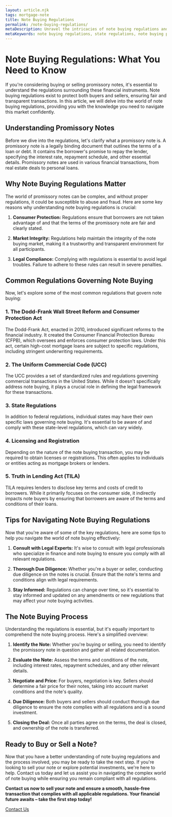 ```yaml
---
layout: article.njk
tags: mortgage-note
title: Note Buying Regulations
permalink: /note-buying-regulations/
metaDescription: Unravel the intricacies of note buying regulations and navigate this complex market with confidence. Discover key regulations, the note buying process, and expert tips to make informed decisions.
metaKeywords: note buying regulations, state regulations, note buying process, tips for navigating regulations
---
```


# Note Buying Regulations: What You Need to Know

If you're considering buying or selling promissory notes, it's essential to understand the regulations surrounding these financial instruments. Note buying regulations exist to protect both buyers and sellers, ensuring fair and transparent transactions. In this article, we will delve into the world of note buying regulations, providing you with the knowledge you need to navigate this market confidently.

## Understanding Promissory Notes

Before we dive into the regulations, let's clarify what a promissory note is. A promissory note is a legally binding document that outlines the terms of a loan or debt. It contains the borrower's promise to repay the lender, specifying the interest rate, repayment schedule, and other essential details. Promissory notes are used in various financial transactions, from real estate deals to personal loans.

## Why Note Buying Regulations Matter

The world of promissory notes can be complex, and without proper regulations, it could be susceptible to abuse and fraud. Here are some key reasons why understanding note buying regulations is crucial:

1. **Consumer Protection:** Regulations ensure that borrowers are not taken advantage of and that the terms of the promissory note are fair and clearly stated.

2. **Market Integrity:** Regulations help maintain the integrity of the note buying market, making it a trustworthy and transparent environment for all participants.

3. **Legal Compliance:** Complying with regulations is essential to avoid legal troubles. Failure to adhere to these rules can result in severe penalties.

## Common Regulations Governing Note Buying

Now, let's explore some of the most common regulations that govern note buying:

### 1. The Dodd-Frank Wall Street Reform and Consumer Protection Act

The Dodd-Frank Act, enacted in 2010, introduced significant reforms to the financial industry. It created the Consumer Financial Protection Bureau (CFPB), which oversees and enforces consumer protection laws. Under this act, certain high-cost mortgage loans are subject to specific regulations, including stringent underwriting requirements.

### 2. The Uniform Commercial Code (UCC)

The UCC provides a set of standardized rules and regulations governing commercial transactions in the United States. While it doesn't specifically address note buying, it plays a crucial role in defining the legal framework for these transactions.

### 3. State Regulations

In addition to federal regulations, individual states may have their own specific laws governing note buying. It's essential to be aware of and comply with these state-level regulations, which can vary widely.

### 4. Licensing and Registration

Depending on the nature of the note buying transaction, you may be required to obtain licenses or registrations. This often applies to individuals or entities acting as mortgage brokers or lenders.

### 5. Truth in Lending Act (TILA)

TILA requires lenders to disclose key terms and costs of credit to borrowers. While it primarily focuses on the consumer side, it indirectly impacts note buyers by ensuring that borrowers are aware of the terms and conditions of their loans.

## Tips for Navigating Note Buying Regulations

Now that you're aware of some of the key regulations, here are some tips to help you navigate the world of note buying effectively:

1. **Consult with Legal Experts:** It's wise to consult with legal professionals who specialize in finance and note buying to ensure you comply with all relevant regulations.

2. **Thorough Due Diligence:** Whether you're a buyer or seller, conducting due diligence on the notes is crucial. Ensure that the note's terms and conditions align with legal requirements.

3. **Stay Informed:** Regulations can change over time, so it's essential to stay informed and updated on any amendments or new regulations that may affect your note buying activities.

## The Note Buying Process

Understanding the regulations is essential, but it's equally important to comprehend the note buying process. Here's a simplified overview:

1. **Identify the Note:** Whether you're buying or selling, you need to identify the promissory note in question and gather all related documentation.

2. **Evaluate the Note:** Assess the terms and conditions of the note, including interest rates, repayment schedules, and any other relevant details.

3. **Negotiate and Price:** For buyers, negotiation is key. Sellers should determine a fair price for their notes, taking into account market conditions and the note's quality.

4. **Due Diligence:** Both buyers and sellers should conduct thorough due diligence to ensure the note complies with all regulations and is a sound investment.

5. **Closing the Deal:** Once all parties agree on the terms, the deal is closed, and ownership of the note is transferred.

## Ready to Buy or Sell a Note?

Now that you have a better understanding of note buying regulations and the process involved, you may be ready to take the next step. If you're looking to sell your note or explore potential investments, we're here to help. Contact us today and let us assist you in navigating the complex world of note buying while ensuring you remain compliant with all regulations.

**Contact us now to sell your note and ensure a smooth, hassle-free transaction that complies with all applicable regulations. Your financial future awaits – take the first step today!**

[Contact Us](#)